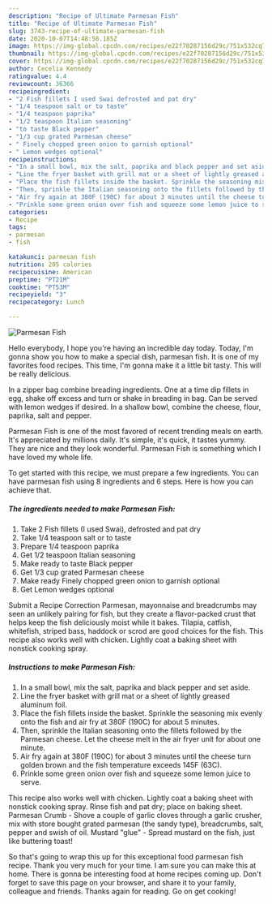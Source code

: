 ```yaml
---
description: "Recipe of Ultimate Parmesan Fish"
title: "Recipe of Ultimate Parmesan Fish"
slug: 3743-recipe-of-ultimate-parmesan-fish
date: 2020-10-07T14:48:50.185Z
image: https://img-global.cpcdn.com/recipes/e22f70287156d29c/751x532cq70/parmesan-fish-recipe-main-photo.jpg
thumbnail: https://img-global.cpcdn.com/recipes/e22f70287156d29c/751x532cq70/parmesan-fish-recipe-main-photo.jpg
cover: https://img-global.cpcdn.com/recipes/e22f70287156d29c/751x532cq70/parmesan-fish-recipe-main-photo.jpg
author: Cecelia Kennedy
ratingvalue: 4.4
reviewcount: 36366
recipeingredient:
- "2 Fish fillets I used Swai defrosted and pat dry"
- "1/4 teaspoon salt or to taste"
- "1/4 teaspoon paprika"
- "1/2 teaspoon Italian seasoning"
- "to taste Black pepper"
- "1/3 cup grated Parmesan cheese"
- " Finely chopped green onion to garnish optional"
- " Lemon wedges optional"
recipeinstructions:
- "In a small bowl, mix the salt, paprika and black pepper and set aside."
- "Line the fryer basket with grill mat or a sheet of lightly greased aluminum foil."
- "Place the fish fillets inside the basket. Sprinkle the seasoning mix evenly onto the fish and air fry at 380F (190C) for about 5 minutes."
- "Then, sprinkle the Italian seasoning onto the fillets followed by the Parmesan cheese. Let the cheese melt in the air fryer unit for about one minute."
- "Air fry again at 380F (190C) for about 3 minutes until the cheese turn golden brown and the fish temperature exceeds 145F (63C)."
- "Prinkle some green onion over fish and squeeze some lemon juice to serve."
categories:
- Recipe
tags:
- parmesan
- fish

katakunci: parmesan fish 
nutrition: 205 calories
recipecuisine: American
preptime: "PT21M"
cooktime: "PT53M"
recipeyield: "3"
recipecategory: Lunch

---
```



![Parmesan Fish](https://img-global.cpcdn.com/recipes/e22f70287156d29c/751x532cq70/parmesan-fish-recipe-main-photo.jpg)

Hello everybody, I hope you're having an incredible day today. Today, I'm gonna show you how to make a special dish, parmesan fish. It is one of my favorites food recipes. This time, I'm gonna make it a little bit tasty. This will be really delicious.

In a zipper bag combine breading ingredients. One at a time dip fillets in egg, shake off excess and turn or shake in breading in bag. Can be served with lemon wedges if desired. In a shallow bowl, combine the cheese, flour, paprika, salt and pepper.

Parmesan Fish is one of the most favored of recent trending meals on earth. It's appreciated by millions daily. It's simple, it's quick, it tastes yummy. They are nice and they look wonderful. Parmesan Fish is something which I have loved my whole life.


To get started with this recipe, we must prepare a few ingredients. You can have parmesan fish using 8 ingredients and 6 steps. Here is how you can achieve that.

<!--inarticleads1-->

##### The ingredients needed to make Parmesan Fish:

1. Take 2 Fish fillets (I used Swai), defrosted and pat dry
1. Take 1/4 teaspoon salt or to taste
1. Prepare 1/4 teaspoon paprika
1. Get 1/2 teaspoon Italian seasoning
1. Make ready to taste Black pepper
1. Get 1/3 cup grated Parmesan cheese
1. Make ready  Finely chopped green onion to garnish optional
1. Get  Lemon wedges optional


Submit a Recipe Correction Parmesan, mayonnaise and breadcrumbs may seen an unlikely pairing for fish, but they create a flavor-packed crust that helps keep the fish deliciously moist while it bakes. Tilapia, catfish, whitefish, striped bass, haddock or scrod are good choices for the fish. This recipe also works well with chicken. Lightly coat a baking sheet with nonstick cooking spray. 

<!--inarticleads2-->

##### Instructions to make Parmesan Fish:

1. In a small bowl, mix the salt, paprika and black pepper and set aside.
1. Line the fryer basket with grill mat or a sheet of lightly greased aluminum foil.
1. Place the fish fillets inside the basket. Sprinkle the seasoning mix evenly onto the fish and air fry at 380F (190C) for about 5 minutes.
1. Then, sprinkle the Italian seasoning onto the fillets followed by the Parmesan cheese. Let the cheese melt in the air fryer unit for about one minute.
1. Air fry again at 380F (190C) for about 3 minutes until the cheese turn golden brown and the fish temperature exceeds 145F (63C).
1. Prinkle some green onion over fish and squeeze some lemon juice to serve.


This recipe also works well with chicken. Lightly coat a baking sheet with nonstick cooking spray. Rinse fish and pat dry; place on baking sheet. Parmesan Crumb - Shove a couple of garlic cloves through a garlic crusher, mix with store bought grated parmesan (the sandy type), breadcrumbs, salt, pepper and swish of oil. Mustard &#34;glue&#34; - Spread mustard on the fish, just like buttering toast! 

So that's going to wrap this up for this exceptional food parmesan fish recipe. Thank you very much for your time. I am sure you can make this at home. There is gonna be interesting food at home recipes coming up. Don't forget to save this page on your browser, and share it to your family, colleague and friends. Thanks again for reading. Go on get cooking!
